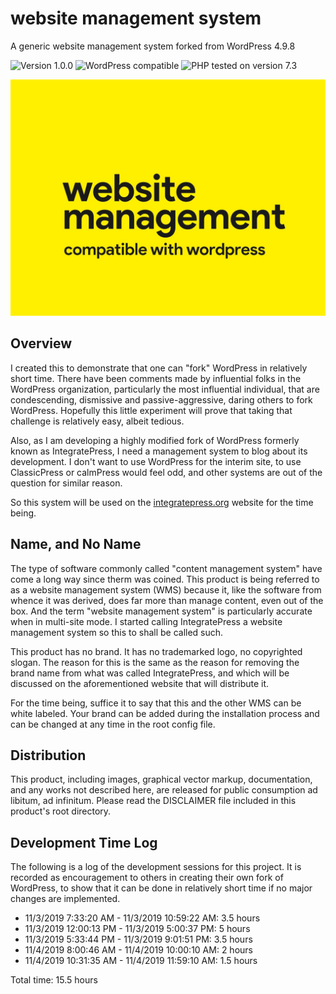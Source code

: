 # website management system

A generic website management system forked from WordPress 4.9.8

![Version 1.0.0](https://img.shields.io/badge/Version-1.0.0-ffd000.svg?style=flat-square)
![WordPress compatible](https://img.shields.io/badge/WordPress-compatible-0073aa.svg?style=flat-square)
![PHP tested on version 7.3](https://img.shields.io/badge/PHP-Tested%207.3-8892bf.svg?style=flat-square)

![cover image](https://raw.githubusercontent.com/ControlledChaos/unbranded-wms/master/wms.jpg)

## Overview

I created this to demonstrate that one can "fork" WordPress in relatively short time. There have been comments made by influential folks in the WordPress organization, particularly the most influential individual, that are condescending, dismissive and passive-aggressive, daring others to fork WordPress. Hopefully this little experiment will prove that taking that challenge is relatively easy, albeit tedious.

Also, as I am developing a highly modified fork of WordPress formerly known as IntegratePress, I need a management system to blog about its development. I don't want to use WordPress for the interim site, to use ClassicPress or calmPress would feel odd, and other systems are out of the question for similar reason.

So this system will be used on the [integratepress.org](integratepress.org) website for the time being.

## Name, and No Name

The type of software commonly called "content management system" have come a long way since therm was coined. This product is being referred to as a website management system (WMS) because it, like the software from whence it was derived, does far more than manage content, even out of the box. And the term "website management system" is particularly accurate when in multi-site mode. I started calling IntegratePress a website management system so this to shall be called such.

This product has no brand. It has no trademarked logo, no copyrighted slogan. The reason for this is the same as the reason for removing the brand name from what was called IntegratePress, and which will be discussed on the aforementioned website that will distribute it.

For the time being, suffice it to say that this and the other WMS can be white labeled. Your brand can be added during the installation process and can be changed at any time in the root config file.

## Distribution

This product, including images, graphical vector markup, documentation, and any works not described here, are released for public consumption ad libitum, ad infinitum. Please read the DISCLAIMER file included in this product's root directory.

## Development Time Log

The following is a log of the development sessions for this project. It is recorded as encouragement to others in creating their own fork of WordPress, to show that it can be done in relatively short time if no major changes are implemented.

* 11/3/2019 7:33:20 AM - 11/3/2019 10:59:22 AM: 3.5 hours
* 11/3/2019 12:00:13 PM - 11/3/2019 5:00:37 PM: 5 hours
* 11/3/2019 5:33:44 PM - 11/3/2019 9:01:51 PM: 3.5 hours
* 11/4/2019 8:00:46 AM - 11/4/2019 10:00:10 AM: 2 hours
* 11/4/2019 10:31:35 AM - 11/4/2019 11:59:10 AM: 1.5 hours

Total time: 15.5 hours